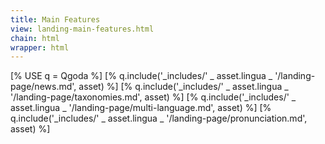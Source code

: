 ```yaml
---
title: Main Features
view: landing-main-features.html
chain: html
wrapper: html
---
```

<!--qgoda-no-xgettext-->
[% USE q = Qgoda %]
[% q.include('_includes/' _ asset.lingua _ '/landing-page/news.md', asset) %]
[% q.include('_includes/' _ asset.lingua _ '/landing-page/taxonomies.md', asset) %]
[% q.include('_includes/' _ asset.lingua _ '/landing-page/multi-language.md', asset) %]
[% q.include('_includes/' _ asset.lingua _ '/landing-page/pronunciation.md', asset) %]
<!--/qgoda-no-xgettext-->
